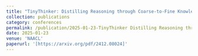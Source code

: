 ```yaml
---
title: "TinyThinker: Distilling Reasoning through Coarse-to-Fine Knowledge Internalization with Self-Reflection"
collection: publications
category: conferences
permalink: /publication/2025-01-23-TinyThinker Distilling Reasoning through Coarse-to-Fine Knowledge Internalization with Self-Reflection.md
date: 2025-01-23
venue: 'NAACL'
paperurl: '[https://arxiv.org/pdf/2412.08024]'
---
```

